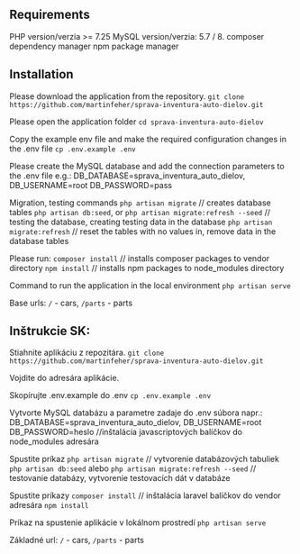 ## Requirements

PHP version/verzia >= 7.25
MySQL version/verzia: 5.7 / 8.
composer dependency manager
npm package manager 

## Installation

Please download the application from the repository.
`git clone https://github.com/martinfeher/sprava-inventura-auto-dielov.git`

Please open the application folder
`cd sprava-inventura-auto-dielov`

Copy the example env file and make the required configuration changes in the .env file
`cp .env.example .env`

Please create the MySQL database and add the connection parameters to the .env file
e.g.: DB_DATABASE=sprava_inventura_auto_dielov, DB_USERNAME=root DB_PASSWORD=pass

Migration, testing commands 
    `php artisan migrate`     // creates database tables
    `php artisan db:seed`, or `php artisan migrate:refresh --seed`    // testing the database, creating testing data in the database
    `php artisan migrate:refresh`    // reset the tables with no values in, remove data in the database tables

Please run:
    `composer install`  // installs composer packages to vendor directory
    `npm install`       // installs npm packages to node_modules directory

Command to run the application in the local environment
    `php artisan serve`

Base urls: 
`/` - cars, `/parts` - parts


## Inštrukcie SK:
Stiahnite aplikáciu z repozitára.
`git clone https://github.com/martinfeher/sprava-inventura-auto-dielov.git`

Vojdite do adresára aplikácie.

Skopírujte .env.example do .env 
`cp .env.example .env`

Vytvorte MySQL databázu a parametre zadaje do .env súbora napr.: 
DB_DATABASE=sprava_inventura_auto_dielov, DB_USERNAME=root DB_PASSWORD=heslo
         //inštalácia javascriptových balíčkov do node_modules adresára

Spustite príkaz 
    `php artisan migrate`     // vytvorenie databázových tabuliek
    `php artisan db:seed` alebo `php artisan migrate:refresh --seed`    // testovanie databázy, vytvorenie testovacích dát v databáze


Spustite príkazy
    `composer install`      // inštalácia laravel balíčkov do vendor adresára
    `npm install`  

Príkaz na spustenie aplikácie v lokálnom prostredí
   `php artisan serve`

Základné url: 
`/` - cars, `/parts` - parts